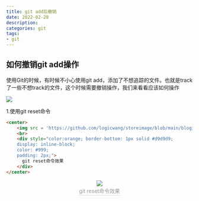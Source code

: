 ```yaml
---
title: git add后撤销
date: 2022-02-28
description: 
categories: git
tags:
- git
---
```



## 如何撤销git add操作 ##
使用Git的时候，有时候不小心使用git add，添加了不想追踪的文件。也就是track了一些不想track的文件，这个时候需要撤销操作，我们来看看应该如何操作

![](https://github.com/logicwang/storeimage/blob/main/blogimage/20220608163201.jpg?raw=true)

1.使用git reset命令
```html
<center>
    <img src = 'https://github.com/logicwang/storeimage/blob/main/blogimage/20220608125223.jpg?raw=true' />
    <br>
    <div style="color:orange; border-bottom: 1px solid #d9d9d9;
    display: inline-block;
    color: #999;
    padding: 2px;">
      git reset命令效果
  	</div>
</center>
```
<center>
    <img src = 'https://github.com/logicwang/storeimage/blob/main/blogimage/20220608125223.jpg?raw=true' />
    <br>
    <div style="color:orange; border-bottom: 1px solid #d9d9d9;
    display: inline-block;
    color: #999;
    padding: 2px;">
      git reset命令效果
  	</div>
</center>


